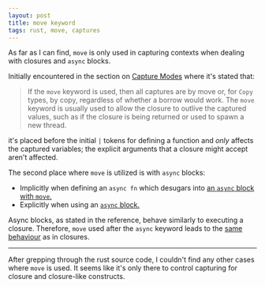 ```yaml
---
layout: post
title: move keyword
tags: rust, move, captures
---
```


As far as I can find, `move` is only used in capturing contexts when dealing with closures and `async` blocks.

Initially encountered in the section on [Capture Modes][capmodes]
where it's stated that:

> If the `move` keyword is used, then all captures are by move or, for `Copy` types, by copy, regardless of whether a borrow would work. The `move` keyword is usually used to allow the closure to outlive the captured values, such as if the closure is being returned or used to spawn a new thread.

it's placed before the initial `|` tokens for defining a function and *only* affects the captured variables; the explicit arguments that a closure might accept aren't affected.

The second place where `move` is utilized is with `async` blocks:

 - Implicitly when defining an `async fn` which desugars into [an `async` block with `move`.][asyncfn]
 - Explicitly when using an [`async` block.][asyncblock]

Async blocks, as stated in the reference, behave similarly to executing a closure. Therefore, `move` used after the `async` keyword leads to the [same behaviour][asynccapture] as in closures.

---

After grepping through the rust source code, I couldn't find any other cases where `move` is used. It seems like it's only there to control capturing for closure and closure-like constructs.


[capmodes]: https://doc.rust-lang.org/reference/types/closure.html?highlight=move#capture-modes
[asyncfn]: https://doc.rust-lang.org/reference/items/functions.html#async-functions
[asyncblock]: https://doc.rust-lang.org/reference/expressions/block-expr.html#async-blocks
[asynccapture]: https://doc.rust-lang.org/reference/expressions/block-expr.html#capture-modes

